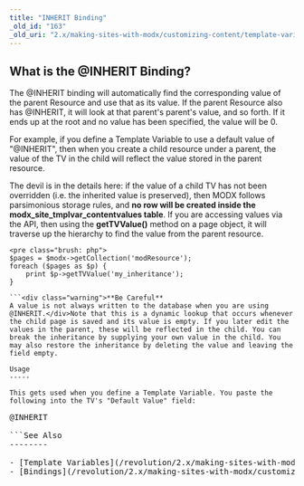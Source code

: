 ```yaml
---
title: "INHERIT Binding"
_old_id: "163"
_old_uri: "2.x/making-sites-with-modx/customizing-content/template-variables/bindings/inherit-binding"
---
```


What is the @INHERIT Binding?
-----------------------------

The @INHERIT binding will automatically find the corresponding value of the parent Resource and use that as its value. If the parent Resource also has @INHERIT, it will look at that parent's parent's value, and so forth. If it ends up at the root and no value has been specified, the value will be 0.

For example, if you define a Template Variable to use a default value of "@INHERIT", then when you create a child resource under a parent, the value of the TV in the child will reflect the value stored in the parent resource.

The devil is in the details here: if the value of a child TV has not been overridden (i.e. the inherited value is preserved), then MODX follows parsimonious storage rules, and **no row will be created inside the modx\_site\_tmplvar\_contentvalues table**. If you are accessing values via the API, then using the **getTVValue()** method on a page object, it will traverse up the hierarchy to find the value from the parent resource.

```
<pre class="brush: php">
$pages = $modx->getCollection('modResource');
foreach ($pages as $p) {
    print $p->getTVValue('my_inheritance');
}

```<div class="warning">**Be Careful**  
A value is not always written to the database when you are using @INHERIT.</div>Note that this is a dynamic lookup that occurs whenever the child page is saved and its value is empty. If you later edit the values in the parent, these will be reflected in the child. You can break the inheritance by supplying your own value in the child. You may also restore the inheritance by deleting the value and leaving the field empty.

Usage
-----

This gets used when you define a Template Variable. You paste the following into the TV's "Default Value" field:

```
<pre class="brush: php">
@INHERIT

```See Also
--------

- [Template Variables](/revolution/2.x/making-sites-with-modx/customizing-content/template-variables "Template Variables")
- [Bindings](/revolution/2.x/making-sites-with-modx/customizing-content/template-variables/bindings "Bindings")